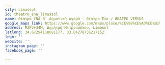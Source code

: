 ```yaml
---
city: Limassol
id: theatro_ena_limassol
name: Θέατρο ΕΝΑ Β' Δημοτική Αγορά - Θέατρο Ένα / ΘΕΑΤΡΟ VERSUS
google_maps_link: https://www.google.com/maps/place/%CE%98%CE%AD%CE%B1%CF%84%CF%81%CE%BF+%CE%95%CE%9D%CE%91/@34.6727162,33.0405933,17z/data=!3m1!4b1!4m5!3m4!1s0x14e73302f4af925b:0xca71f90ee7b765c0!8m2!3d34.6727162!4d33.042782
address: M2FV+34M, Δημήτρη Μιτροπούλου, Limasol
latlong: 34.67294118081177, 33.04278736217152
logo: ''
website: ''
instagram_page: ''
facebook_page: ''

---
```

